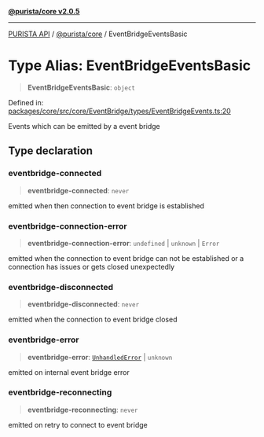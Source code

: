 [**@purista/core v2.0.5**](../README.md)

***

[PURISTA API](../../../packages.md) / [@purista/core](../README.md) / EventBridgeEventsBasic

# Type Alias: EventBridgeEventsBasic

> **EventBridgeEventsBasic**: `object`

Defined in: [packages/core/src/core/EventBridge/types/EventBridgeEvents.ts:20](https://github.com/puristajs/purista/blob/master/packages/core/src/core/EventBridge/types/EventBridgeEvents.ts#L20)

Events which can be emitted by a event bridge

## Type declaration

### eventbridge-connected

> **eventbridge-connected**: `never`

emitted when then connection to event bridge is established

### eventbridge-connection-error

> **eventbridge-connection-error**: `undefined` \| `unknown` \| `Error`

emitted when the connection to event bridge can not be established or a connection has issues or gets closed unexpectedly

### eventbridge-disconnected

> **eventbridge-disconnected**: `never`

emitted when the connection to event bridge closed

### eventbridge-error

> **eventbridge-error**: [`UnhandledError`](../classes/UnhandledError.md) \| `unknown`

emitted on internal event bridge error

### eventbridge-reconnecting

> **eventbridge-reconnecting**: `never`

emitted on retry to connect to event bridge
